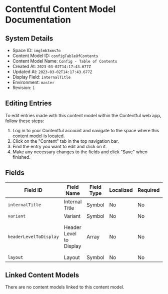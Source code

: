 # Contentful Content Model Documentation

## System Details
- Space ID: `imglmb3xms7o`
- Content Model ID: `configTableOfContents`
- Content Model Name: `Config - Table of Contents`
- Created At: `2023-03-02T14:17:43.677Z`
- Updated At: `2023-03-02T14:17:43.677Z`
- Display Field: `internalTitle`
- Environment: `master`
- Revision: `1`

## Editing Entries
To edit entries made with this content model within the Contentful web app, follow these steps:
1. Log in to your Contentful account and navigate to the space where this content model is located.
2. Click on the "Content" tab in the top navigation bar.
3. Find the entry you want to edit and click on it.
4. Make any necessary changes to the fields and click "Save" when finished.

## Fields
| Field ID | Field Name | Field Type | Localized | Required | Disabled | Omitted | Items |
| --- | --- | --- | --- | --- | --- | --- | --- |
| `internalTitle` | Internal Title | Symbol | No | No | No | No | N/A |
| `variant` | Variant | Symbol | No | No | No | No | N/A |
| `headerLevelToDisplay` | Header Level to Display | Array | No | No | No | No | Type: Symbol, Validations: In H2, H3, H4, H5, H6 |
| `layout` | Layout | Symbol | No | No | No | No | N/A |

## Linked Content Models
There are no content models linked to this content model.